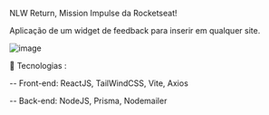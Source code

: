 NLW Return, Mission Impulse da Rocketseat!

Aplicação de um widget de feedback para inserir em qualquer site.

![image](https://user-images.githubusercontent.com/64788904/167182863-308bb956-1674-4e58-a3a1-d5e6c02f2db2.png?#vitrinedev)

🔧 Tecnologias :

-- Front-end:
ReactJS,
TailWindCSS,
Vite,
Axios

-- Back-end:
NodeJS,
Prisma,
Nodemailer

